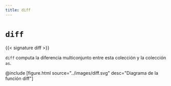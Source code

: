 ```yaml
---
title: diff
---
```


# `diff`

{{< signature diff >}}

`diff` computa la diferencia multiconjunto entre esta colección y la colección `as`.

@include [figure.html source="../images/diff.svg" desc="Diagrama de la función diff"]

